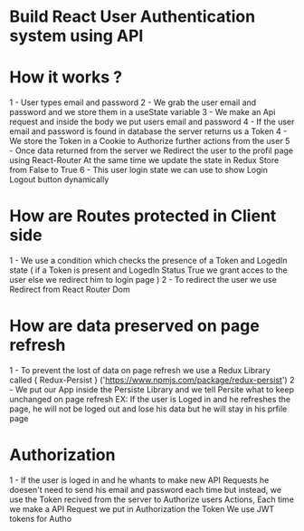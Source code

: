 <h1> Build React User Authentication system using API <h1>

# How it works ?

1 - User types email and password
2 - We grab the user email and password and we store them in a useState variable
3 - We make an Api request and inside the body we put users email and password
4 - If the user email and password is found in database the server returns us a Token 
4 - We store the Token in a Cookie to Authorize further actions from the user 
5 - Once data returned from the server we Redirect the user to the profil page using React-Router
    At the same time we update the state in Redux Store from False to True
6 - This user login state we can use to show Login Logout button dynamically

# How are Routes protected in Client side

1 - We use a condition which checks the presence of a Token and LogedIn state
    ( if a Token is present and LogedIn Status True we grant acces to the user else we redirect him to login page )
2 - To redirect the user we use Redirect from React Router Dom

# How are data preserved on page refresh

1 - To prevent the lost of data on page refresh we use a Redux Library called { Redux-Persist } ('https://www.npmjs.com/package/redux-persist')
2 - We put our App inside the Persiste Library and we tell Persite what to keep unchanged on page refresh
    EX: If the user is Loged in and he refreshes the page, he will not be loged out and lose his data but he will stay in his prfile page

# Authorization

1 - If the user is loged in and he whants to make new API Requests he doesen't need to send his email and password each time but instead,
    we use the Token recived from the server to Authorize users Actions, Each time we make a API Request we put in Authorization the Token
    We use JWT tokens for Autho 
